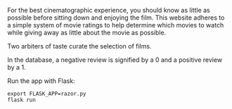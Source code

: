 For the best cinematographic experience, you should know as little as possible before sitting down and enjoying the film.  This website adheres to a simple system of movie ratings to help determine which movies to watch while giving away as little about the movie as possible.

Two arbiters of taste curate the selection of films.

In the database, a negative review is signified by a 0 and a positive review by a 1.

Run the app with Flask:
```
export FLASK_APP=razor.py
flask run
```

